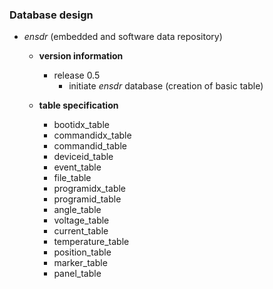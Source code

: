 ### Database design

- <i>ensdr</i> (embedded and software data repository)
  - <b>version information</b>
    - release 0.5
      - initiate <i>ensdr</i> database (creation of basic table)

  - <b>table specification</b>
    - bootidx_table
    - commandidx_table
    - commandid_table
    - deviceid_table
    - event_table
    - file_table
    - programidx_table
    - programid_table
    - angle_table
    - voltage_table
    - current_table
    - temperature_table
    - position_table
    - marker_table
    - panel_table

